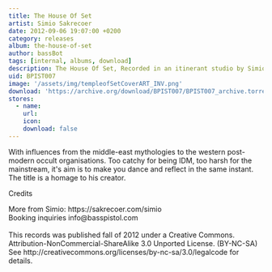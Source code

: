 ```yaml
---
title: The House Of Set
artist: Simio Sakrecoer
date: 2012-09-06 19:07:00 +0200
category: releases
album: the-house-of-set
author: bassBot
tags: [internal, albums, download]
description: The House Of Set, Recorded in an itinerant studio by Simio Sakrecoer
uid: BPIST007
image: '/assets/img/templeofSetCoverART_INV.png'
download: 'https://archive.org/download/BPIST007/BPIST007_archive.torrent'
stores:
  - name:
    url: 
    icon: 
    download: false
---
```

With influences from the middle-east mythologies to the western post-modern occult organisations. Too catchy for being IDM, too harsh for the mainstream, it's aim is to make you dance and reflect in the same instant. The title is a homage to his creator.

<p>Credits</p>
More from Simio: https://sakrecoer.com/simio<br />
Booking inquiries info@basspistol.com<br />
<br />
This records was published fall of 2012 under a Creative Commons.<br />
Attribution-NonCommercial-ShareAlike 3.0 Unported License. (BY-NC-SA)<br />
See http://creativecommons.org/licenses/by-nc-sa/3.0/legalcode for details.